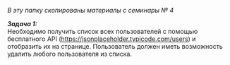 _В эту папку скопированы материалы с семинары № 4_

**_Задача 1:_** </br>
Необходимо получить список всех пользователей с помощью бесплатного API (https://jsonplaceholder.typicode.com/users) и отобразить их на странице. Пользователь должен иметь возможность удалить любого пользователя из списка.
